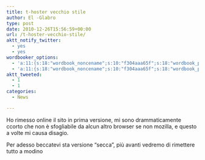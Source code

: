 ```yaml
---
title: t-hoster vecchio stile
author: El -Glabro
type: post
date: 2010-12-26T15:56:59+00:00
url: /t-hoster-vecchio-stile/
aktt_notify_twitter:
  - yes
  - yes
wordbooker_options:
  - 'a:11:{s:18:"wordbook_noncename";s:10:"f304aaa65f";s:18:"wordbook_page_post";s:4:"-100";s:18:"wordbook_orandpage";s:1:"2";s:23:"wordbook_default_author";s:1:"1";s:23:"wordbook_extract_length";s:3:"300";s:19:"wordbook_actionlink";s:3:"300";s:26:"wordbooker_publish_default";s:2:"on";s:27:"wordbooker_publish_override";s:2:"on";s:18:"wordbook_attribute";s:17:"News@T-hoster.com";s:29:"wordbooker_status_update_text";s:35:": New blog post :  %title% - %link%";s:20:"wordbook_comment_get";s:2:"on";}'
  - 'a:11:{s:18:"wordbook_noncename";s:10:"f304aaa65f";s:18:"wordbook_page_post";s:4:"-100";s:18:"wordbook_orandpage";s:1:"2";s:23:"wordbook_default_author";s:1:"1";s:23:"wordbook_extract_length";s:3:"300";s:19:"wordbook_actionlink";s:3:"300";s:26:"wordbooker_publish_default";s:2:"on";s:27:"wordbooker_publish_override";s:2:"on";s:18:"wordbook_attribute";s:17:"News@T-hoster.com";s:29:"wordbooker_status_update_text";s:35:": New blog post :  %title% - %link%";s:20:"wordbook_comment_get";s:2:"on";}'
aktt_tweeted:
  - 1
  - 1
categories:
  - News

---
```

Ho rimesso online il sito in prima versione, mi sono drammaticamente ccorto che non è sfogliabile da alcun altro browser se non mozilla, e questo a volte mi causa disagio.

Per adesso beccatevi sta versione &#8220;secca&#8221;, più avanti vedremo di rimettere tutto a modino